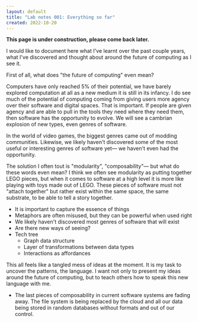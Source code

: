 ```yaml
---
layout: default
title: "Lab notes 001: Everything so far"
created: 2022-10-20
---
```


**This page is under construction, please come back later.**

I would like to document here what I've learnt over the past couple years, what I've discovered and thought about around the future of computing as I see it.

First of all, what does "the future of computing" even mean?

Computers have only reached 5% of their potential, we have barely explored computation at all as a new medium it is still in its infancy. I do see much of the potential of computing coming from giving users more agency over their software and digital spaces. That is important. If people are given agency and are able to pull in the tools they need where they need them, then software has the opportunity to evolve. We will see a cambrian explosion of new types, even genres of software.

In the world of video games, the biggest genres came out of modding communities. Likewise, we likely haven't discovered some of the most useful or interesting genres of software yet— we haven't even had the opportunity.

The solution I often tout is "modularity", "composability"— but what do these words even mean? I think we often see modularity as putting together LEGO pieces, but when it comes to software at a high level it is more like playing with toys made out of LEGO. These pieces of software must not "attach together" but rather exist within the same space, the same substrate, to be able to tell a story together.

- It is important to capture the essence of things
- Metaphors are often misused, but they can be powerful when used right
- We likely haven't discovered most genres of software that will exist
- Are there new ways of seeing?
- Tech tree
	- Graph data structure
	- Layer of transformations between data types
	- Interactions as affordances

This all feels like a tangled mess of ideas at the moment. It is my task to uncover the patterns, the language. I want not only to present my ideas around the future of computing, but to teach others how to speak this new language with me.


- The last pieces of composability in current software systems are fading away. The file system is being replaced by the cloud and all our data being stored in random databases without formats and out of our control.